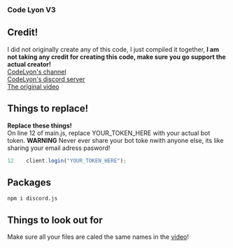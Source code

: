 ### Code Lyon V3

## Credit!

I did not originally create any of this code, I just compiled it together, **I am not taking any credit for creating this code, make sure you go support the actual creator!**
<br />[CodeLyon's channel](https://www.youtube.com/channel/UC08G-UJT58SbkdmcOYyOQVw)
<br />[CodeLyon's discord server](https://discord.gg/Mdm5yMs5tc)
<br />[The original video](https://www.youtube.com/watch?v=AUOb9_aAk7U&list=PLbbLC0BLaGjpyzN1rg-gK4dUqbn8eJQq4&index=13)

## Things to replace!

**Replace these things!**
<br /> On line 12 of main.js, replace YOUR_TOKEN_HERE with your actual bot token. **WARNING** Never ever share your bot toke nwith anyone else, its like sharing your email adress pasword!

```javascript
12    client.login("YOUR_TOKEN_HERE");
```

## Packages

```
npm i discord.js
```

## Things to look out for

Make sure all your files are caled the same names in the [video](https://www.youtube.com/watch?v=AUOb9_aAk7U&list=PLbbLC0BLaGjpyzN1rg-gK4dUqbn8eJQq4&index=13)!
